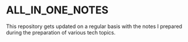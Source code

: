 # ALL_IN_ONE_NOTES
This repository gets updated on a regular basis with the notes I prepared during the preparation of various tech topics.
